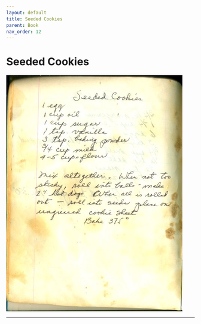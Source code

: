 ```yaml
---
layout: default
title: Seeded Cookies
parent: Book
nav_order: 12
---
```


# Seeded Cookies
![Seeded Cookies](/recipe-images/pages/page-12.jpg)

---
